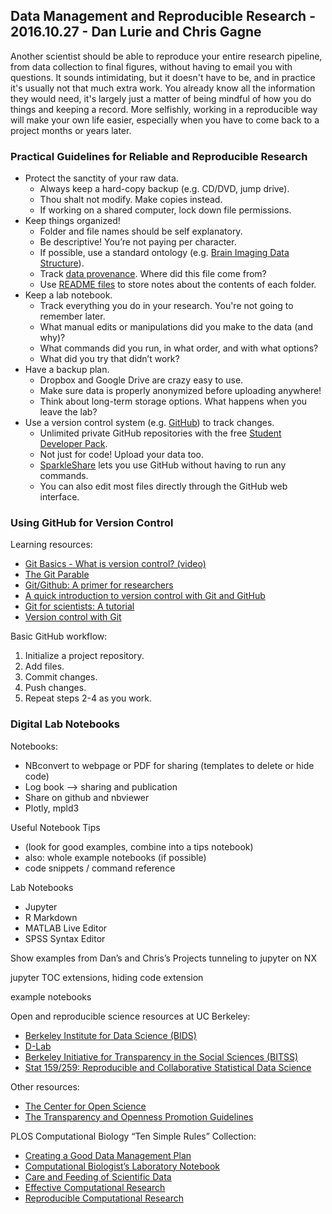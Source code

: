 ## Data Management and Reproducible Research - 2016.10.27 - Dan Lurie and Chris Gagne

Another scientist should be able to reproduce your entire research pipeline, from data collection to final figures, without having to email you with questions. It sounds intimidating, but it doesn't have to be, and in practice it's usually not that much extra work. You already know all the information they would need, it's largely just a matter of being mindful of how you do things and keeping a record. More selfishly, working in a reproducible way will make your own life easier, especially when you have to come back to a project months or years later.

### Practical Guidelines for Reliable and Reproducible Research
- Protect the sanctity of your raw data.
	- Always keep a hard-copy backup (e.g. CD/DVD, jump drive).
	- Thou shalt not modify. Make copies instead.
	- If working on a shared computer, lock down file permissions.
- Keep things organized!
	- Folder and file names should be self explanatory.
	- Be descriptive! You’re not paying per character.
	- If possible, use a standard ontology (e.g. [Brain Imaging Data Structure](http://bids.neuroimaging.io/)).
	- Track [data provenance](https://en.wikipedia.org/wiki/Provenance#Data_provenance). Where did this file come from?
	- Use [README files](https://en.wikipedia.org/wiki/README) to store notes about the contents of each folder.
- Keep a lab notebook.
	- Track everything you do in your research. You're not going to remember later.
	- What manual edits or manipulations did you make to the data (and why)?
	- What commands did you run, in what order, and with what options?
	- What did you try that didn’t work?
- Have a backup plan.
	- Dropbox and Google Drive are crazy easy to use.
	- Make sure data is properly anonymized before uploading anywhere!
	- Think about long-term storage options. What happens when you leave the lab?
- Use a version control system (e.g. [GitHub](https://github.com/)) to track changes.
	- Unlimited private GitHub repositories with the free [Student Developer Pack](https://education.github.com/pack).
	- Not just for code! Upload your data too.
	- [SparkleShare](https://www.sparkleshare.org/) lets you use GitHub without having to run any commands.
	- You can also edit most files directly through the GitHub web interface.

### Using GitHub for Version Control

Learning resources:
- [Git Basics - What is version control? (video)](https://git-scm.com/video/what-is-version-control)
- [The Git Parable](https://practical-neuroimaging.github.io/git_parable.html)
- [Git/Github: A primer for researchers](https://datapub.cdlib.org/2014/05/05/github-a-primer-for-researchers/)
- [A quick introduction to version control with Git and GitHub](https://www.authorea.com/users/5990/articles/17489/_show_article)
- [Git for scientists: A tutorial](http://nyuccl.org/pages/gittutorial/)
- [Version control with Git](http://swcarpentry.github.io/git-novice/)

Basic GitHub workflow:

1. Initialize a project repository.
2. Add files.
3. Commit changes.
4. Push changes.
5. Repeat steps 2-4 as you work.

### Digital Lab Notebooks

Notebooks:
- NBconvert to webpage or PDF for sharing (templates to delete or hide code)
- Log book —> sharing and publication
- Share on github and nbviewer
- Plotly, mpld3

Useful Notebook Tips
- (look for good examples, combine into a tips notebook)
- also: whole example notebooks (if possible)
- code snippets / command reference

Lab Notebooks
- Jupyter
- R Markdown
- MATLAB Live Editor
- SPSS Syntax Editor


Show examples from Dan’s and Chris’s Projects
tunneling to jupyter on NX

jupyter TOC extensions, hiding code extension

example notebooks

Open and reproducible science resources at UC Berkeley:
- [Berkeley Institute for Data Science (BIDS)](http://www.bids.berkeley.edu)
- [D-Lab](http://dlab.berkeley.edu/)
- [Berkeley Initiative for Transparency in the Social Sciences (BITSS)](http://www.bitss.org/)
- [Stat 159/259: Reproducible and Collaborative Statistical Data Science](http://www.jarrodmillman.com/stat159-fall2015/)

Other resources:
- [The Center for Open Science](https://cos.io/)
- [The Transparency and Openness Promotion Guidelines](https://cos.io/top/)

PLOS Computational Biology “Ten Simple Rules” Collection:
- [Creating a Good Data Management Plan](http://journals.plos.org/ploscompbiol/article?id=10.1371/journal.pcbi.1004525)
- [Computational Biologist’s Laboratory Notebook](http://journals.plos.org/ploscompbiol/article?id=10.1371/journal.pcbi.1004385)
- [Care and Feeding of Scientific Data](http://journals.plos.org/ploscompbiol/article?id=10.1371/journal.pcbi.1003542)
- [Effective Computational Research](http://journals.plos.org/ploscompbiol/article?id=10.1371/journal.pcbi.1003506)
- [Reproducible Computational Research](http://journals.plos.org/ploscompbiol/article?id=10.1371/journal.pcbi.1003285)
